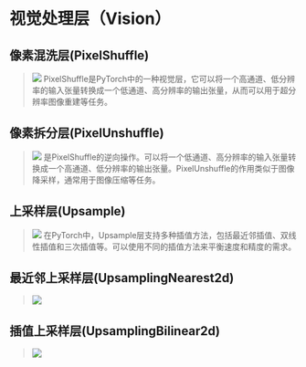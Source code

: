 # 视觉处理层（Vision）
## 像素混洗层(PixelShuffle)
> [![](https://colab.research.google.com/assets/colab-badge.svg)](https://colab.research.google.com/github/itmorn/AI.handbook/blob/main/DL/torch/nn/Vision/PixelShuffle.ipynb)
PixelShuffle是PyTorch中的一种视觉层，它可以将一个高通道、低分辨率的输入张量转换成一个低通道、高分辨率的输出张量，从而可以用于超分辨率图像重建等任务。

## 像素拆分层(PixelUnshuffle)
> [![](https://colab.research.google.com/assets/colab-badge.svg)](https://colab.research.google.com/github/itmorn/AI.handbook/blob/main/DL/torch/nn/Vision/PixelShuffle.ipynb)
是PixelShuffle的逆向操作。可以将一个低通道、高分辨率的输入张量转换成一个高通道、低分辨率的输出张量。PixelUnshuffle的作用类似于图像降采样，通常用于图像压缩等任务。

## 上采样层(Upsample)
> [![](https://colab.research.google.com/assets/colab-badge.svg)](https://colab.research.google.com/github/itmorn/AI.handbook/blob/main/DL/torch/nn/Vision/Upsample.ipynb)
在PyTorch中，Upsample层支持多种插值方法，包括最近邻插值、双线性插值和三次插值等。可以使用不同的插值方法来平衡速度和精度的需求。

## 最近邻上采样层(UpsamplingNearest2d)
> [![](https://colab.research.google.com/assets/colab-badge.svg)](https://colab.research.google.com/github/itmorn/AI.handbook/blob/main/DL/torch/nn/Vision/Upsample.ipynb)

## 插值上采样层(UpsamplingBilinear2d)
> [![](https://colab.research.google.com/assets/colab-badge.svg)](https://colab.research.google.com/github/itmorn/AI.handbook/blob/main/DL/torch/nn/Vision/Upsample.ipynb)

